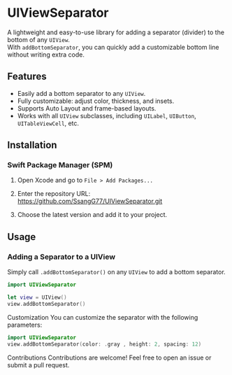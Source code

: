 # UIViewSeparator

A lightweight and easy-to-use library for adding a separator (divider) to the bottom of any `UIView`.  
With `addBottomSeparator`, you can quickly add a customizable bottom line without writing extra code.

## Features
- Easily add a bottom separator to any `UIView`.
- Fully customizable: adjust color, thickness, and insets.
- Supports Auto Layout and frame-based layouts.
- Works with all `UIView` subclasses, including `UILabel`, `UIButton`, `UITableViewCell`, etc.

## Installation

### Swift Package Manager (SPM)
1. Open Xcode and go to `File > Add Packages...`
2. Enter the repository URL:
https://github.com/SsangG77/UIViewSeparator.git

3. Choose the latest version and add it to your project.

## Usage

### Adding a Separator to a UIView
Simply call `.addBottomSeparator()` on any `UIView` to add a bottom separator.

```swift
import UIViewSeparator

let view = UIView()
view.addBottomSeparator()
```


Customization
You can customize the separator with the following parameters:

```swift
import UIViewSeparator
view.addBottomSeparator(color: .gray , height: 2, spacing: 12)
```



Contributions
Contributions are welcome! Feel free to open an issue or submit a pull request.
